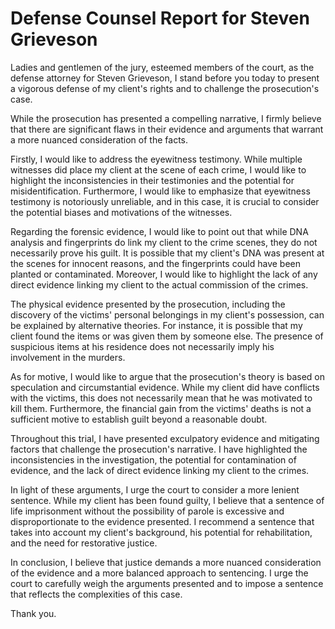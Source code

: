 # Defense Counsel Report for Steven Grieveson

Ladies and gentlemen of the jury, esteemed members of the court, as the defense attorney for Steven Grieveson, I stand before you today to present a vigorous defense of my client's rights and to challenge the prosecution's case.

While the prosecution has presented a compelling narrative, I firmly believe that there are significant flaws in their evidence and arguments that warrant a more nuanced consideration of the facts.

Firstly, I would like to address the eyewitness testimony. While multiple witnesses did place my client at the scene of each crime, I would like to highlight the inconsistencies in their testimonies and the potential for misidentification. Furthermore, I would like to emphasize that eyewitness testimony is notoriously unreliable, and in this case, it is crucial to consider the potential biases and motivations of the witnesses.

Regarding the forensic evidence, I would like to point out that while DNA analysis and fingerprints do link my client to the crime scenes, they do not necessarily prove his guilt. It is possible that my client's DNA was present at the scenes for innocent reasons, and the fingerprints could have been planted or contaminated. Moreover, I would like to highlight the lack of any direct evidence linking my client to the actual commission of the crimes.

The physical evidence presented by the prosecution, including the discovery of the victims' personal belongings in my client's possession, can be explained by alternative theories. For instance, it is possible that my client found the items or was given them by someone else. The presence of suspicious items at his residence does not necessarily imply his involvement in the murders.

As for motive, I would like to argue that the prosecution's theory is based on speculation and circumstantial evidence. While my client did have conflicts with the victims, this does not necessarily mean that he was motivated to kill them. Furthermore, the financial gain from the victims' deaths is not a sufficient motive to establish guilt beyond a reasonable doubt.

Throughout this trial, I have presented exculpatory evidence and mitigating factors that challenge the prosecution's narrative. I have highlighted the inconsistencies in the investigation, the potential for contamination of evidence, and the lack of direct evidence linking my client to the crimes.

In light of these arguments, I urge the court to consider a more lenient sentence. While my client has been found guilty, I believe that a sentence of life imprisonment without the possibility of parole is excessive and disproportionate to the evidence presented. I recommend a sentence that takes into account my client's background, his potential for rehabilitation, and the need for restorative justice.

In conclusion, I believe that justice demands a more nuanced consideration of the evidence and a more balanced approach to sentencing. I urge the court to carefully weigh the arguments presented and to impose a sentence that reflects the complexities of this case.

Thank you.